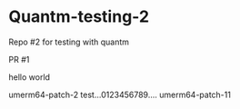 # Quantm-testing-2
Repo #2 for testing with quantm

PR #1

hello
world

umerm64-patch-2
test...0123456789....
umerm64-patch-11
